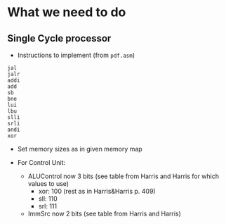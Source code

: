 # What we need to do

## Single Cycle processor

* Instructions to implement (from `pdf.asm`)

```
jal
jalr
addi
add
sb
bne
lui
lbu
slli
srli
andi
xor
```

* Set memory sizes as in given memory map

* For Control Unit:
	* ALUControl now 3 bits (see table from Harris and Harris for which values to use)
		* xor: 100 (rest as in Harris&Harris p. 409)
		* sll: 110
		* srl: 111
	* ImmSrc now 2 bits (see table from Harris and Harris)
